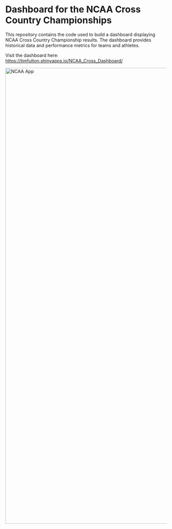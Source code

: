 # Dashboard for the NCAA Cross Country Championships

This repository contains the code used to build a dashboard displaying NCAA Cross Country Championship results. The dashboard provides historical data and performance metrics for teams and athletes.

Visit the dashboard here: https://timfulton.shinyapps.io/NCAA_Cross_Dashboard/


<img width="1424" alt="NCAA App" src="https://github.com/user-attachments/assets/9197da05-dce3-46a0-9176-8ff176728d41">
